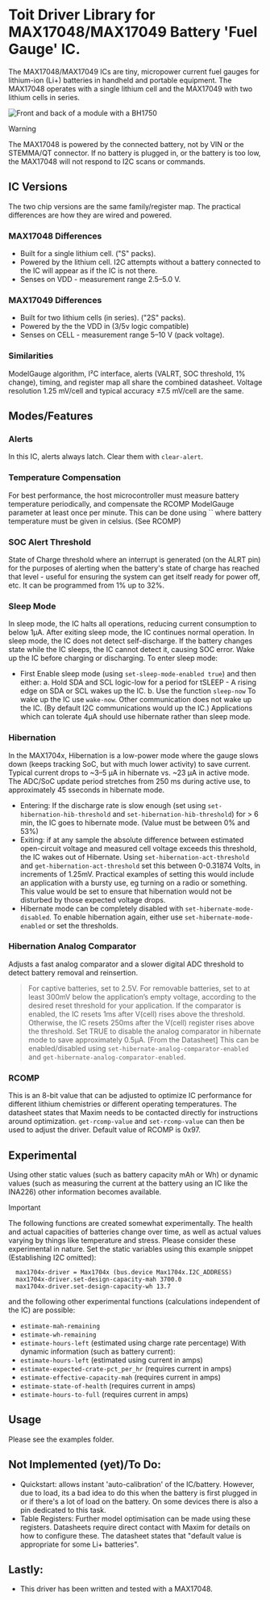 # Toit Driver Library for MAX17048/MAX17049 Battery 'Fuel Gauge' IC.

The MAX17048/MAX17049 ICs are tiny, micropower current fuel gauges for lithium-ion (Li+) batteries in handheld and portable equipment. The MAX17048 operates with a single lithium cell and the MAX17049 with two lithium cells in series.

![Front and back of a module with a BH1750](images/adafruit-max17048.png)

> [!WARNING]
> The MAX17048 is powered by the connected battery, not by VIN or the STEMMA/QT connector.
> If no battery is plugged in, or the battery is too low, the MAX17048 will not respond to I2C scans or commands.

## IC Versions
The two chip versions are the same family/register map.  The practical differences are how they are wired and powered.
### MAX17048 Differences
* Built for a single lithium cell. ("S" packs).
* Powered by the lithium cell.  I2C attempts without a battery connected to the IC will appear as if the IC is not there.
* Senses on VDD - measurement range 2.5–5.0 V.
### MAX17049 Differences
* Built for two lithium cells (in series). ("2S" packs).
* Powered by the the VDD in (3/5v logic compatible)
* Senses on CELL - measurement range 5–10 V (pack voltage).
### Similarities
ModelGauge algorithm, I²C interface, alerts (VALRT, SOC threshold, 1% change), timing, and register map all share the combined datasheet. Voltage resolution 1.25 mV/cell and typical accuracy ±7.5 mV/cell are the same.

## Modes/Features
### Alerts
In this IC, alerts always latch.  Clear them with `clear-alert`.

### Temperature Compensation
For best performance, the host microcontroller must measure battery temperature periodically, and compensate the RCOMP ModelGauge parameter at least once per minute.  This can be done using `` where battery temperature must be given in celsius.  (See RCOMP)

### SOC Alert Threshold
State of Charge threshold where an interrupt is generated (on the ALRT pin) for the purposes of alerting when the battery's state of charge has reached that level - useful for ensuring the system can get itself ready for power off, etc.  It can be programmed from 1% up to 32%.

### Sleep Mode
In sleep mode, the IC halts all operations, reducing current consumption to below 1μA. After exiting sleep mode, the IC continues normal operation. In sleep mode, the IC does not detect self-discharge. If the battery changes state while the IC sleeps, the IC cannot detect it, causing SOC error. Wake up the IC before charging or discharging. To enter sleep mode:
  - First Enable sleep mode (using `set-sleep-mode-enabled true`) and then either:
    a. Hold SDA and SCL logic-low for a period for tSLEEP - A rising edge on SDA or SCL wakes up the IC.
    b. Use the function `sleep-now` To wake up the IC use `wake-now`.  Other communication does not wake up the IC. (By default I2C communications would up the IC.)
Applications which can tolerate 4μA should use hibernate rather than sleep mode.

### Hibernation
In the MAX1704x, Hibernation is a low-power mode where the gauge slows down (keeps tracking SoC, but with much lower activity) to save current. Typical current drops to ~3–5 µA in hibernate vs. ~23 µA in active mode. The ADC/SoC update period stretches from 250 ms during active use, to approximately 45 sseconds in hibernate mode.
- Entering:  If the discharge rate is slow enough (set using `set-hibernation-hib-threshold` and `set-hibernation-hib-threshold`) for > 6 min, the IC goes to hibernate mode.  (Value must be between 0% and 53%)
- Exiting: if at any sample the absolute difference between estimated open-circuit voltage and measured cell voltage exceeds this threshold, the IC wakes out of Hibernate. Using `set-hibernation-act-threshold` and `get-hibernation-act-threshold` set this between 0-0.31874 Volts, in increments of 1.25mV.  Practical examples of setting this would include an application with a bursty use, eg turning on a radio or something.  This value would be set to ensure that hibernation would not be disturbed by those expected voltage drops.
- Hibernate mode can be completely disabled with `set-hibernate-mode-disabled`.  To enable hibernation again, either use `set-hibernate-mode-enabled` or set the thresholds.

### Hibernation Analog Comparator
Adjusts a fast analog comparator and a slower digital ADC threshold to detect battery removal and reinsertion.
> For captive batteries, set to 2.5V. For removable batteries, set to at least 300mV below the application’s empty voltage, according to the desired reset threshold for your application.  If the comparator is enabled, the IC resets 1ms after V(cell) rises above the threshold. Otherwise, the IC resets 250ms after the V(cell) register rises above the threshold. Set TRUE to disable the analog comparator in hibernate mode to save approximately 0.5μA. [From the Datasheet]
This can be enabled/disabled using `set-hibernate-analog-comparator-enabled` and `get-hibernate-analog-comparator-enabled`.

### RCOMP
This is an 8-bit value that can be adjusted to optimize IC performance for different lithium chemistries or different operating temperatures. The datasheet states that Maxim needs to be contacted directly for instructions around optimization. `get-rcomp-value` and `set-rcomp-value` can then be used to adjust the driver.  Default value of RCOMP is 0x97.

## Experimental
Using other static values (such as battery capacity mAh or Wh) or dynamic values (such as measuring the current at the battery using an IC like the INA226) other information becomes available.
> [!IMPORTANT]
> The following functions are created somewhat experimentally.  The health and actual capacities of batteries change over time, as well as actual values varying by things like temperature and stress.  Please consider these experimental in nature.
Set the static variables using this example snippet (Establishing I2C omitted):
```Toit
  max1704x-driver = Max1704x (bus.device Max1704x.I2C_ADDRESS)
  max1704x-driver.set-design-capacity-mah 3700.0
  max1704x-driver.set-design-capacity-wh 13.7
```
and the following other experimental functions (calculations independent of the IC) are possible:
- `estimate-mah-remaining`
- `estimate-wh-remaining`
- `estimate-hours-left` (estimated using charge rate percentage)
With dynamic information (such as battery current):
- `estimate-hours-left` (estimated using current in amps)
- `estimate-expected-crate-pct_per_hr` (requires current in amps)
- `estimate-effective-capacity-mah` (requires current in amps)
- `estimate-state-of-health` (requires current in amps)
- `estimate-hours-to-full` (requires current in amps)

## Usage
Please see the examples folder.

## Not Implemented (yet)/To Do:
- Quickstart: allows instant 'auto-calibration' of the IC/battery.  However, due to load, its a bad idea to do this when the battery is first plugged in or if there's a lot of load on the battery.  On some devices there is also a pin dedicated to this task.
- Table Registers:  Further model optimisation can be made using these registers.  Datasheets require direct contact with Maxim for details on how to configure these. The datasheet states that "default value is appropriate for some Li+ batteries".

## Lastly:
- This driver has been written and tested with a MAX17048.
